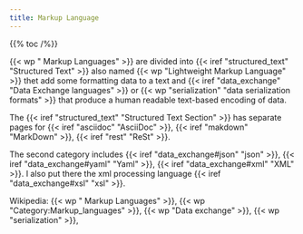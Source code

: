 ```yaml
---
title: Markup Language
---
```


{{% toc /%}}

{{< wp " Markup Languages" >}} are divided into
{{< iref "structured_text" "Structured Text" >}}
also named {{< wp "Lightweight Markup Language" >}} thet add some formatting
data to a text and {{< iref "data_exchange" "Data Exchange languages" >}}
or {{< wp "serialization"  "data serialization formats" >}}  that produce a human
readable text-based encoding of data.

The {{< iref "structured_text" "Structured Text Section" >}}
has separate pages for
{{< iref "asciidoc" "AsciiDoc" >}},
{{< iref "makdown" "MarkDown" >}},
{{< iref "rest" "ReSt" >}}.

The second category includes
{{< iref "data_exchange#json" "json" >}},
{{< iref "data_exchange#yaml" "Yaml" >}},
{{< iref "data_exchange#xml" "XML" >}}.
I also put there the xml processing language
{{< iref "data_exchange#xsl" "xsl" >}}.

Wikipedia: {{< wp " Markup Languages" >}}, {{< wp "Category:Markup_languages" >}}, {{< wp "Data exchange" >}}, {{< wp "serialization" >}},

<!-- Local Variables: -->
<!-- mode: markdown -->
<!-- ispell-local-dictionary: english -->
<!-- End: -->
